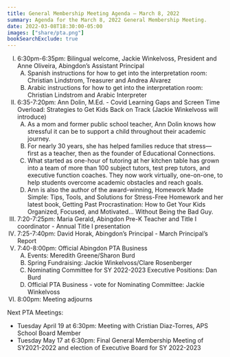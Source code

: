 ```yaml
---
title: General Membership Meeting Agenda — March 8, 2022
summary: Agenda for the March 8, 2022 General Membership Meeting.
date: 2022-03-08T18:30:00-05:00
images: ["share/pta.png"]
bookSearchExclude: true
---
```


<style type="text/css">
    ol { list-style-type: upper-roman; }
    ol ol { list-style-type: upper-alpha; }
    ol ol ol { list-style-type: decimal; }
    ol ol ol ol { list-style-type: lower-alpha; }
    ul { list-style-type: disc; }
</style>

1. 6:30pm-6:35pm: Bilingual welcome, Jackie Winkelvoss, President and Anne Oliveira, Abingdon’s Assistant Principal
    1. Spanish instructions for how to get into the interpretation room: Christian Lindstrom, Treasurer and Andrea Alvarez
    1. Arabic instructions for how to get into the interpretation room: Christian Lindstrom and Arabic Interpreter
1. 6:35-7:20pm: Ann Dolin, M.Ed. - Covid Learning Gaps and Screen Time Overload: Strategies to Get Kids Back on Track (Jackie Winkelvoss will introduce)
    1. As a mom and former public school teacher, Ann Dolin knows how stressful it can be to support a child throughout their academic journey.
    1. For nearly 30 years, she has helped families reduce that stress— first as a teacher, then as the founder of Educational Connections.
    1. What started as one-hour of tutoring at her kitchen table has grown into a team of more than 100 subject tutors, test prep tutors, and executive function coaches. They now work virtually, one-on-one, to help students overcome academic obstacles and reach goals.
    1. Ann is also the author of the award-winning, Homework Made Simple: Tips, Tools, and Solutions for Stress-Free Homework and her latest book, Getting Past Procrastination: How to Get Your Kids Organized, Focused, and Motivated... Without Being the Bad Guy.
1. 7:20-7:25pm: Maria Gerald, Abingdon Pre-K Teacher and Title I coordinator - Annual Title I presentation
1. 7:25-7:40pm: David Horak, Abingdon’s Principal - March Principal’s Report
1. 7:40-8:00pm: Official Abingdon PTA Business
    1. Events: Meredith Greene/Sharon Burd
    1. Spring Fundraising: Jackie Winkelvoss/Clare Rosenberger
    1. Nominating Committee for SY 2022-2023 Executive Positions: Dan Burd
    1. Official PTA Business - vote for Nominating Committee: Jackie Winkelvoss
1. 8:00pm: Meeting adjourns

Next PTA Meetings:
- Tuesday April 19 at 6:30pm: Meeting with Cristian Diaz-Torres, APS School Board Member
- Tuesday May 17 at 6:30pm: Final General Membership Meeting of SY2021-2022 and election of Executive Board for SY 2022-2023


